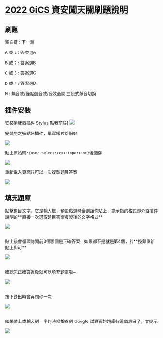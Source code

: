 # [2022 GiCS 資安闖天關刷題說明](https://nchuit.cc/2022GiCS/)

## 刷題

<p><kbd>空白鍵</kbd> : 下一題</p>
<p><kbd>A</kbd> 或 <kbd>1</kbd> : 答案選A</p>
<p><kbd>B</kbd> 或 <kbd>2</kbd> : 答案選B</p>
<p><kbd>C</kbd> 或 <kbd>3</kbd> : 答案選C</p>
<p><kbd>D</kbd> 或 <kbd>4</kbd> : 答案選D</p>
<p><kbd>M</kbd> : 無音效/僅點選音效/音效全開 三段式靜音切換</p>

## 插件安裝

安裝瀏覽器插件 <a href="https://chrome.google.com/webstore/detail/stylus/clngdbkpkpeebahjckkjfobafhncgmne" target="_blank">Stylus[點我前往]</a>
![](https://i.imgur.com/3VIEB6n.png)

安裝完之後點出插件，編寫樣式給網站

![](https://i.imgur.com/IYrOZwl.png)

貼上原始碼<code>*{user-select:text!important}</code>後儲存

![](https://i.imgur.com/f5TxOgM.png)

重新載入頁面後可以一次複製題目答案

![](https://i.imgur.com/JtUJSCd.png)

## 填充題庫

<p>點擊題目文字，它是輸入框，預設點選時全選讓你貼上，提示指的格式即介紹插件說明的**直接一次選取題目答案複製後的文字格式**</p>
<img src="https://i.imgur.com/TLoj01R.png"><br><br>
<p>貼上後會循環詢問前3個哪個是正確答案，如果都不是就是第4個，若**按錯重新貼上即可**</p>
<img src="https://i.imgur.com/ZWGo3dc.png"><br><br>
<p>確認完正確答案後就可以填充題庫啦~</p>
<img src="https://i.imgur.com/OGc6jzj.png"><br><br>
<p>按下送出時會再問你一次</p>
<img src="https://i.imgur.com/NyIZf6A.png"><br><br>
<p>如果貼上或輸入到一半的時候檢查到 Google 試算表的題庫有這個題目了，會提示</p>
<img src="https://i.imgur.com/RbuJ8hB.png"><br><br>